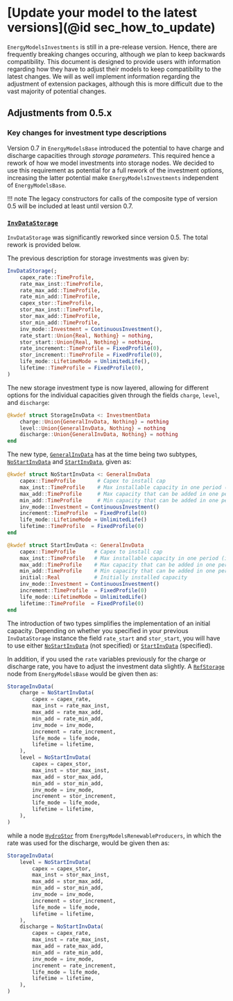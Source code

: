 # [Update your model to the latest versions](@id sec_how_to_update)

`EnergyModelsInvestments` is still in a pre-release version.
Hence, there are frequently breaking changes occuring, although we plan to keep backwards compatibility.
This document is designed to provide users with information regarding how they have to adjust their models to keep compatibility to the latest changes.
We will as well implement information regarding the adjustment of extension packages, although this is more difficult due to the vast majority of potential changes.

## Adjustments from 0.5.x

### Key changes for investment type descriptions

Version 0.7 in `EnergyModelsBase` introduced the potential to have charge and discharge capacities through _storage parameters_.
This required hence a rework of how we model investments into storage nodes.
We decided to use this requirement as potential for a full rework of the investment options, increasing the latter potential make `EnergyModelsInvestments` independent of `EnergyModelsBase`.

!!! note
    The legacy constructors for calls of the composite type of version 0.5 will be included at least until version 0.7.

### [`InvDataStorage`](@ref)

`InvDataStorage` was significantly reworked since version 0.5.
The total rework is provided below.

The previous description for storage investments was given by:

```julia
InvDataStorage(;
    capex_rate::TimeProfile,
    rate_max_inst::TimeProfile,
    rate_max_add::TimeProfile,
    rate_min_add::TimeProfile,
    capex_stor::TimeProfile,
    stor_max_inst::TimeProfile,
    stor_max_add::TimeProfile,
    stor_min_add::TimeProfile,
    inv_mode::Investment = ContinuousInvestment(),
    rate_start::Union{Real, Nothing} = nothing,
    stor_start::Union{Real, Nothing} = nothing,
    rate_increment::TimeProfile = FixedProfile(0),
    stor_increment::TimeProfile = FixedProfile(0),
    life_mode::LifetimeMode = UnlimitedLife(),
    lifetime::TimeProfile = FixedProfile(0),
)
```

The new storage investment type is now layered, allowing for different options for the individual capacities given through the fields `charge`, `level`, and `discharge`:

```julia
@kwdef struct StorageInvData <: InvestmentData
    charge::Union{GeneralInvData, Nothing} = nothing
    level::Union{GeneralInvData, Nothing} = nothing
    discharge::Union{GeneralInvData, Nothing} = nothing
end
```

The new type, [`GeneralInvData`](@ref) has at the time being two subtypes, [`NoStartInvData`](@ref) and [`StartInvData`](@ref), given as:

```julia
@kwdef struct NoStartInvData <: GeneralInvData
    capex::TimeProfile       # Capex to install cap
    max_inst::TimeProfile    # Max installable capacity in one period (in total)
    max_add::TimeProfile     # Max capacity that can be added in one period
    min_add::TimeProfile     # Min capacity that can be added in one period
    inv_mode::Investment = ContinuousInvestment()
    increment::TimeProfile  = FixedProfile(0)
    life_mode::LifetimeMode = UnlimitedLife()
    lifetime::TimeProfile  = FixedProfile(0)
end

@kwdef struct StartInvData <: GeneralInvData
    capex::TimeProfile      # Capex to install cap
    max_inst::TimeProfile   # Max installable capacity in one period (in total)
    max_add::TimeProfile    # Max capacity that can be added in one period
    min_add::TimeProfile    # Min capacity that can be added in one period
    initial::Real           # Initially installed capacity
    inv_mode::Investment = ContinuousInvestment()
    increment::TimeProfile  = FixedProfile(0)
    life_mode::LifetimeMode = UnlimitedLife()
    lifetime::TimeProfile  = FixedProfile(0)
end
```

The introduction of two types simplifies the implementation of an initial capacity.
Depending on whether you specified in your previous `InvDataStorage` instance the field `rate_start` and `stor_start`, you will have to use either [`NoStartInvData`](@ref) (not specified) or [`StartInvData`](@ref) (specified).

In addition, if you used the `rate` variables previously for the charge or discharge rate, you have to adjust the investment data slightly.
A [`RefStorage`](https://energymodelsx.github.io/EnergyModelsBase.jl/stable/library/public/#EnergyModelsBase.RefStorage) node from `EnergyModelsBase` would be given then as:

```julia
StorageInvData(
    charge = NoStartInvData(
        capex = capex_rate,
        max_inst = rate_max_inst,
        max_add = rate_max_add,
        min_add = rate_min_add,
        inv_mode = inv_mode,
        increment = rate_increment,
        life_mode = life_mode,
        lifetime = lifetime,
    ),
    level = NoStartInvData(
        capex = capex_stor,
        max_inst = stor_max_inst,
        max_add = stor_max_add,
        min_add = stor_min_add,
        inv_mode = inv_mode,
        increment = stor_increment,
        life_mode = life_mode,
        lifetime = lifetime,
    ),
)
```

while a node [`HydroStor`](https://energymodelsx.github.io/EnergyModelsRenewableProducers.jl/stable/library/public/#EnergyModelsRenewableProducers.HydroStor) from `EnergyModelsRenewableProducers`, in which the rate was used for the discharge, would be given then as:

```julia
StorageInvData(
    level = NoStartInvData(
        capex = capex_stor,
        max_inst = stor_max_inst,
        max_add = stor_max_add,
        min_add = stor_min_add,
        inv_mode = inv_mode,
        increment = stor_increment,
        life_mode = life_mode,
        lifetime = lifetime,
    ),
    discharge = NoStartInvData(
        capex = capex_rate,
        max_inst = rate_max_inst,
        max_add = rate_max_add,
        min_add = rate_min_add,
        inv_mode = inv_mode,
        increment = rate_increment,
        life_mode = life_mode,
        lifetime = lifetime,
    ),
)
```
